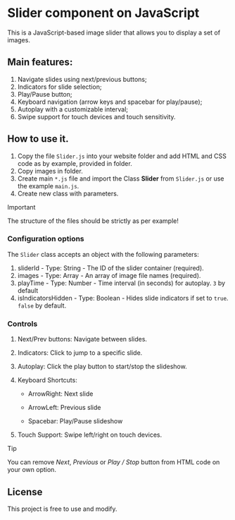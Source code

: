 # Slider component on JavaScript
This is a JavaScript-based image slider that allows you to display a set of images.
## Main features:
1) Navigate slides using next/previous buttons;
2) Indicators for slide selection;
3) Play/Pause button;
4) Keyboard navigation (arrow keys and spacebar for play/pause);
5) Autoplay with a customizable interval;
6) Swipe support for touch devices and touch sensitivity.
## How to use it.
1. Copy the file `Slider.js` into your website folder and add HTML and CSS code as by example, provided in folder.
2. Copy images in folder.
3. Create main `*.js` file and import the Class **Slider** from `Slider.js` or use the example `main.js`.
4. Create new class with parameters.

> [!IMPORTANT]
> The structure of the files should be strictly as per example!

### Configuration options
The `Slider` class accepts an object with the following parameters:
1) sliderId - Type: String - The ID of the slider container (required).
2) images - Type: Array - An array of image file names (required).
3) playTime - Type: Number - Time interval (in seconds) for autoplay. `3` by default
4) isIndicatorsHidden - Type: Boolean - Hides slide indicators if set to `true`. `false` by default.
### Controls
1) Next/Prev buttons: Navigate between slides.

2) Indicators: Click to jump to a specific slide.

3) Autoplay: Click the play button to start/stop the slideshow.

4) Keyboard Shortcuts:

    - ArrowRight: Next slide

    - ArrowLeft: Previous slide

    - Spacebar: Play/Pause slideshow

5) Touch Support: Swipe left/right on touch devices.

> [!TIP]
> You can remove *Next*, *Previous* or *Play / Stop* button from HTML code on your own option.

## License
This project is free to use and modify.



